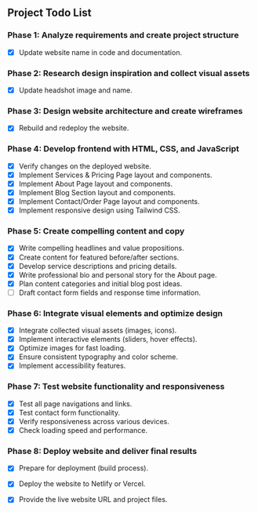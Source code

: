 ## Project Todo List

### Phase 1: Analyze requirements and create project structure
- [x] Update website name in code and documentation.

### Phase 2: Research design inspiration and collect visual assets
- [x] Update headshot image and name.

### Phase 3: Design website architecture and create wireframes
- [x] Rebuild and redeploy the website.

### Phase 4: Develop frontend with HTML, CSS, and JavaScript
- [x] Verify changes on the deployed website.
- [x] Implement Services & Pricing Page layout and components.
- [x] Implement About Page layout and components.
- [x] Implement Blog Section layout and components.
- [x] Implement Contact/Order Page layout and components.
- [x] Implement responsive design using Tailwind CSS.

### Phase 5: Create compelling content and copy
- [x] Write compelling headlines and value propositions.
- [x] Create content for featured before/after sections.
- [x] Develop service descriptions and pricing details.
- [x] Write professional bio and personal story for the About page.
- [x] Plan content categories and initial blog post ideas.
- [ ] Draft contact form fields and response time information.

### Phase 6: Integrate visual elements and optimize design
- [x] Integrate collected visual assets (images, icons).
- [x] Implement interactive elements (sliders, hover effects).
- [x] Optimize images for fast loading.
- [x] Ensure consistent typography and color scheme.
- [x] Implement accessibility features.

### Phase 7: Test website functionality and responsiveness
- [x] Test all page navigations and links.
- [x] Test contact form functionality.
- [x] Verify responsiveness across various devices.
- [x] Check loading speed and performance.

### Phase 8: Deploy website and deliver final results
- [x] Prepare for deployment (build process).
- [x] Deploy the website to Netlify or Vercel.
- [x] Provide the live website URL and project files.

